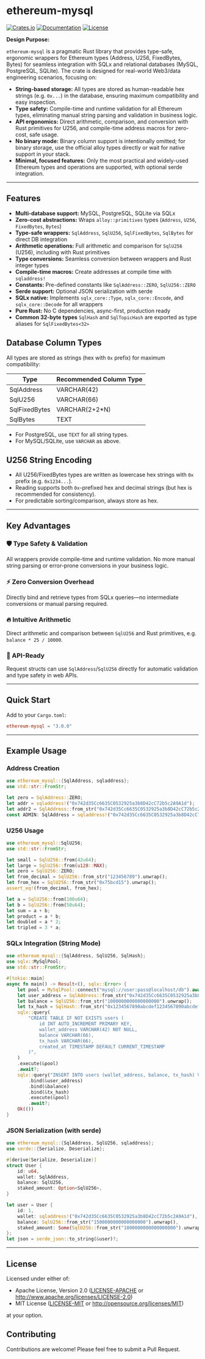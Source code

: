 # ethereum-mysql

[![Crates.io](https://img.shields.io/crates/v/ethereum-mysql.svg)](https://crates.io/crates/ethereum-mysql)
[![Documentation](https://docs.rs/ethereum-mysql/badge.svg)](https://docs.rs/ethereum-mysql)
[![License](https://img.shields.io/badge/license-MIT%2FApache--2.0-blue.svg)](LICENSE)

**Design Purpose:**

`ethereum-mysql` is a pragmatic Rust library that provides type-safe, ergonomic wrappers for Ethereum types (Address, U256, FixedBytes, Bytes) for seamless integration with SQLx and relational databases (MySQL, PostgreSQL, SQLite). The crate is designed for real-world Web3/data engineering scenarios, focusing on:

- **String-based storage:** All types are stored as human-readable hex strings (e.g. `0x...`) in the database, ensuring maximum compatibility and easy inspection.
- **Type safety:** Compile-time and runtime validation for all Ethereum types, eliminating manual string parsing and validation in business logic.
- **API ergonomics:** Direct arithmetic, comparison, and conversion with Rust primitives for U256, and compile-time address macros for zero-cost, safe usage.
- **No binary mode:** Binary column support is intentionally omitted; for binary storage, use the official alloy types directly or wait for native support in your stack.
- **Minimal, focused features:** Only the most practical and widely-used Ethereum types and operations are supported, with optional serde integration.

---

## Features

- **Multi-database support:** MySQL, PostgreSQL, SQLite via SQLx
- **Zero-cost abstractions:** Wraps `alloy::primitives` types (`Address`, `U256`, `FixedBytes`, `Bytes`)
- **Type-safe wrappers:** `SqlAddress`, `SqlU256`, `SqlFixedBytes`, `SqlBytes` for direct DB integration
- **Arithmetic operations:** Full arithmetic and comparison for `SqlU256` (U256), including with Rust primitives
- **Type conversions:** Seamless conversion between wrappers and Rust integer types
- **Compile-time macros:** Create addresses at compile time with `sqladdress!`
- **Constants:** Pre-defined constants like `SqlAddress::ZERO`, `SqlU256::ZERO`
- **Serde support:** Optional JSON serialization with serde
- **SQLx native:** Implements `sqlx_core::Type`, `sqlx_core::Encode`, and `sqlx_core::Decode` for all wrappers
- **Pure Rust:** No C dependencies, async-first, production ready
- **Common 32-byte types** `SqlHash` and `SqlTopicHash` are exported as type aliases for `SqlFixedBytes<32>`

## Database Column Types

All types are stored as strings (hex with `0x` prefix) for maximum compatibility:

| Type             | Recommended Column Type |
|------------------|------------------------|
| SqlAddress       | VARCHAR(42)            |
| SqlU256          | VARCHAR(66)            |
| SqlFixedBytes<N> | VARCHAR(2+2*N)         |
| SqlBytes         | TEXT                   |

- For PostgreSQL, use `TEXT` for all string types.
- For MySQL/SQLite, use `VARCHAR` as above.

## U256 String Encoding
- All U256/FixedBytes types are written as lowercase hex strings with `0x` prefix (e.g. `0x1234...`).
- Reading supports both `0x`-prefixed hex and decimal strings (but hex is recommended for consistency).
- For predictable sorting/comparison, always store as hex.

---

## Key Advantages

### 🛡️ Type Safety & Validation
All wrappers provide compile-time and runtime validation. No more manual string parsing or error-prone conversions in your business logic.

### ⚡ Zero Conversion Overhead
Directly bind and retrieve types from SQLx queries—no intermediate conversions or manual parsing required.

### 🔥 Intuitive Arithmetic
Direct arithmetic and comparison between `SqlU256` and Rust primitives, e.g. `balance * 25 / 10000`.

### 🚀 API-Ready
Request structs can use `SqlAddress`/`SqlU256` directly for automatic validation and type safety in web APIs.

---

## Quick Start
Add to your `Cargo.toml`:

```toml
ethereum-mysql = "3.0.0"
```

---

## Example Usage

### Address Creation
```rust
use ethereum_mysql::{SqlAddress, sqladdress};
use std::str::FromStr;

let zero = SqlAddress::ZERO;
let addr = sqladdress!("0x742d35Cc6635C0532925a3b8D42cC72b5c2A9A1d");
let addr2 = SqlAddress::from_str("0x742d35Cc6635C0532925a3b8D42cC72b5c2A9A1d").unwrap();
const ADMIN: SqlAddress = sqladdress!("0x742d35Cc6635C0532925a3b8D42cC72b5c2A9A1d");
```

### U256 Usage
```rust
use ethereum_mysql::SqlU256;
use std::str::FromStr;

let small = SqlU256::from(42u64);
let large = SqlU256::from(u128::MAX);
let zero = SqlU256::ZERO;
let from_decimal = SqlU256::from_str("123456789").unwrap();
let from_hex = SqlU256::from_str("0x75bcd15").unwrap();
assert_eq!(from_decimal, from_hex);

let a = SqlU256::from(100u64);
let b = SqlU256::from(50u64);
let sum = a + b;
let product = a * b;
let doubled = a * 2;
let tripled = 3 * a;
```

### SQLx Integration (String Mode)
```rust
use ethereum_mysql::{SqlAddress, SqlU256, SqlHash};
use sqlx::MySqlPool;
use std::str::FromStr;

#[tokio::main]
async fn main() -> Result<(), sqlx::Error> {
    let pool = MySqlPool::connect("mysql://user:pass@localhost/db").await?;
    let user_address = SqlAddress::from_str("0x742d35Cc6635C0532925a3b8D42cC72b5c2A9A1d").unwrap();
    let balance = SqlU256::from_str("1000000000000000000").unwrap();
    let tx_hash = SqlHash::from_str("0x1234567890abcdef1234567890abcdef1234567890abcdef1234567890abcdef").unwrap();
    sqlx::query(
        "CREATE TABLE IF NOT EXISTS users (
            id INT AUTO_INCREMENT PRIMARY KEY,
            wallet_address VARCHAR(42) NOT NULL,
            balance VARCHAR(66),
            tx_hash VARCHAR(66),
            created_at TIMESTAMP DEFAULT CURRENT_TIMESTAMP
        )",
    )
    .execute(&pool)
    .await?;
    sqlx::query("INSERT INTO users (wallet_address, balance, tx_hash) VALUES (?, ?, ?)")
        .bind(&user_address)
        .bind(&balance)
        .bind(&tx_hash)
        .execute(&pool)
        .await?;
    Ok(())
}
```

### JSON Serialization (with serde)
```rust
use ethereum_mysql::{SqlAddress, SqlU256, sqladdress};
use serde::{Serialize, Deserialize};

#[derive(Serialize, Deserialize)]
struct User {
    id: u64,
    wallet: SqlAddress,
    balance: SqlU256,
    staked_amount: Option<SqlU256>,
}

let user = User {
    id: 1,
    wallet: sqladdress!("0x742d35Cc6635C0532925a3b8D42cC72b5c2A9A1d"),
    balance: SqlU256::from_str("1500000000000000000").unwrap(),
    staked_amount: Some(SqlU256::from_str("1000000000000000000").unwrap()),
};
let json = serde_json::to_string(&user)?;
```

---

## License

Licensed under either of:
- Apache License, Version 2.0 ([LICENSE-APACHE](LICENSE-APACHE) or http://www.apache.org/licenses/LICENSE-2.0)
- MIT License ([LICENSE-MIT](LICENSE-MIT) or http://opensource.org/licenses/MIT)

at your option.

## Contributing

Contributions are welcome! Please feel free to submit a Pull Request.